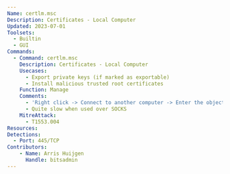 ```yaml
---
Name: certlm.msc
Description: Certificates - Local Computer
Updated: 2023-07-01
Toolsets:
  - Builtin
  - GUI
Commands:
  - Command: certlm.msc
    Description: Certificates - Local Computer
    Usecases:
      - Export private keys (if marked as exportable)
      - Install malicious trusted root certificates
    Function: Manage
    Comments:
      - 'Right click -> Connect to another computer -> Enter the object name to select -> `DC1.ad.bitsadmin.com`'
      - Quite slow when used over SOCKS
    MitreAttack:
      - T1553.004
Resources:
Detections:
  - Port: 445/TCP
Contributors:
    - Name: Arris Huijgen
      Handle: bitsadmin
---
```

